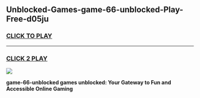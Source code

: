 
## Unblocked-Games-game-66-unblocked-Play-Free-d05ju
<h3>
<a href="https://premium76.site?title=game-66-unblocked&ref=19M">CLICK TO PLAY</a></h3>
<hr>

<h3>
<a href="https://premium76.site?title=game-66-unblocked&ref=19M">CLICK 2 PLAY</a>
  
</h3>

<a href="https://premium76.site?title=game-66-unblocked&ref=19M"><img src="https://clearcache.store/games.png"></a>


**game-66-unblocked games unblocked: Your Gateway to Fun and Accessible Online Gaming**

